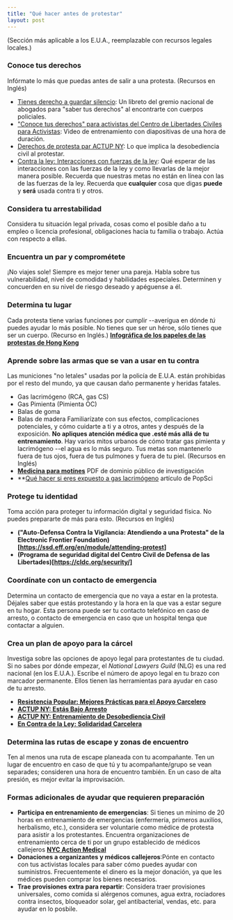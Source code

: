 ```yaml
---
title: "Qué hacer antes de protestar"
layout: post
---
```

(Sección más aplicable a los E.U.A., reemplazable con recursos legales locales.)
### Conoce tus derechos
Infórmate lo más que puedas antes de salir a una protesta.
(Recursos en Inglés)
* [Tienes derecho a guardar silencio](https://www.nlg.org/know-your-rights): Un libreto del gremio nacional de abogados para "saber tus derechos" al encontrarte con cuerpos policiales.
* ["Conoce tus derechos" para activistas del Centro de Libertades Civiles para Activistas](https://cldc.org/know-your-rights-for-activists/): Video de entrenamiento con diapositivas de una hora de duración.
* [Derechos de protesta par ACTUP NY](https://actupny.org/documents/demomanual/atthedemo.html): Lo que implica la desobediencia civil al protestar.
* [Contra la ley: Interacciones con fuerzas de la ley](http://upagainstthelaw.org/interactions-with-law-enforcement/): Qué esperar de las interacciones con las fuerzas de la ley y como llevarlas de la mejor manera posible.
Recuerda que nuestras metas no están en línea con las de las fuerzas de la ley. Recuerda que **cualquier** cosa que digas **puede** y **será** usada contra ti y otros.

### Considera tu arrestabilidad
Considera tu situación legal privada, cosas como el posible daño a tu empleo o licencia profesional, obligaciones hacia tu familia o trabajo. Actúa con respecto a ellas.

### Encuentra un par y comprométete
¡No viajes sole! Siempre es mejor tener una pareja. Habla sobre tus vulnerabilidad, nivel de comodidad y habilidades especiales. Determinen y concuerden en su nivel de riesgo deseado y apéguense a él.

### Determina tu lugar
Cada protesta tiene varias funciones por cumplir --averígua en dónde *tú* puedes ayudar lo más posible. No tienes que ser un héroe, sólo tienes que ser un cuerpo.
(Recurso en Inglés.)
**[Infográfica de los papeles de las protestas de Hong Kong](https://i.imgur.com/su1Z6X1.jpg)**

### Aprende sobre las armas que se van a usar en tu contra
Las municiones "no letales" usadas por la policía de E.U.A. están prohibidas por el resto del mundo, ya que causan daño permanente y heridas fatales.
* Gas lacrimógeno (RCA, gas CS)
* Gas Pimienta (Pimienta OC)
* Balas de goma 
* Balas de madera
Familiarízate con sus efectos, complicaciones potenciales, y cómo cuidarte a ti y a otros, antes y después de la exposición. **No apliques atención médica que .esté más allá de tu entrenamiento**. Hay varios mitos urbanos de cómo tratar gas pimienta y lacrimógeno --el agua es lo más seguro. Tus metas son mantenerlo fuera de tus ojos, fuera de tus pulmones y fuera de tu piel.
(Recursos en Inglés)
* **[Medicina para motínes](https://riotmedicine.net/)** PDF de dominio público de investigación
* **[Qué hacer si eres expuesto a gas lacrimógeno](https://www.popsci.com/story/diy/tear-gas-guide/) artículo de PopSci

### Protege tu identidad
Toma acción para proteger tu información digital y seguridad física. No puedes prepararte de más para esto.
(Recursos en Inglés)
* **("Auto-Defensa Contra la Vigilancia: Atendiendo a una Protesta" de la Electronic Frontier Foundation)[https://ssd.eff.org/en/module/attending-protest]**
* **(Programa de seguridad digital del Centro Civil de Defensa de las Libertades)[https://cldc.org/security/]**

### Coordínate con un contacto de emergencia
Determina un contacto de emergencia que no vaya a estar en la protesta. Déjales saber que estás protestando y la hora en la que vas a estar segure en tu hogar. Esta persona puede ser tu contacto telefónico en caso de arresto, o contacto de emergencia en caso que un hospital tenga que contactar a alguien.

### Crea un plan de apoyo para la cárcel
Investiga sobre las opciones de apoyo legal para protestantes de tu ciudad. Si no sabes por dónde empezar, el *National Lawyers Guild* (NLG) es una red nacional (en los E.U.A.). Escribe el número de apoyo legal en tu brazo con marcador permanente. Ellos tienen las herramientas para ayudar en caso de tu arresto.
* **[Resistencia Popular: Mejores Prácticas para el Apoyo Carcelero](https://popularresistance.org/best-practices-for-jail-support/)**
* **[ACTUP NY: Estás Bajo Arresto](https://actupny.org/documents/demomanual/underarrest.html)**
* **[ACTUP NY: Entrenamiento de Desobediencia Civil](https://actupny.org/documents/CDdocuments/Legal.html)**
* **[En Contra de la Ley: Solidaridad Carcelera](http://upagainstthelaw.org/jail-solidarity/)**

### Determina las rutas de escape y zonas de encuentro
Ten al menos una ruta de escape planeada con tu acompañante. Ten un lugar de encuentro en caso de que tú y tu acompañante/grupo se vean separades; consideren una hora de encuentro también. En un caso de alta presión, es mejor evitar la improvisación.

### Formas adicionales de ayudar que requieren preparación
* **Participa en entrenamiento de emergencias**: Si tienes un mínimo de 20 horas en entrenamiento de emergencias (enfermería, primeros auxilios, herbalismo, etc.), considera ser voluntarie como médice de protesta para asistir a los protestantes. Encuentra organizaciones de entrenamiento cerca de ti por un grupo establecido de médicos callejeros **[NYC Action Medical](https://www.facebook.com/NYCactionmedical)**
* **Donaciones a organizantes y médicos callejeros**:Pónte en contacto con tus activistas locales para saber cómo puedes ayudar con suministros. Frecuentemente el dinero es la mejor donación, ya que les médices pueden comprar los bienes necesarios.
* **Trae provisiones extra para repartir**: Considera traer provisiones universales, como comida si alérgenos comunes, agua extra, rociadores contra insectos, bloqueador solar, gel antibacterial, vendas, etc. para ayudar en lo posbile.
